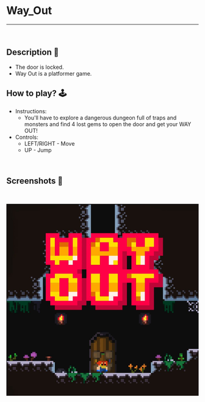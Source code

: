 # **Way_Out** 

---

<br>

## **Description 📃**
- The door is locked. 
- Way Out is a platformer game.

## **How to play? 🕹️**
- Instructions:
	- You'll have to explore a dangerous dungeon full of traps and monsters and find 4 lost gems to open the door and get your WAY OUT!
- Controls:
	- LEFT/RIGHT - Move
	- UP - Jump

	
<br>

## **Screenshots 📸**

<br>

![image](../../assets/images/Way_Out.jpg)

<br>
